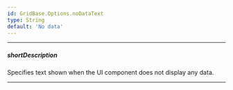 ```yaml
---
id: GridBase.Options.noDataText
type: String
default: 'No data'
---
```

---
##### shortDescription
Specifies text shown when the UI component does not display any data.

---
